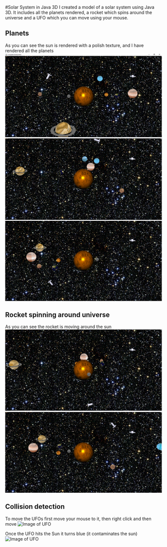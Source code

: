 #Solar System in Java 3D
I created a model of a solar system using Java 3D. It includes all the planets rendered, a rocket which spins around the universe and a UFO which you can move using your mouse.

## Planets
As you can see the sun is rendered with a polish texture, and I have rendered all the planets
![Image of Planet ](https://github.com/mh453/SolarSystem/blob/master/screenshots/Capture1.PNG)
![Image of Planet ](https://github.com/mh453/SolarSystem/blob/master/screenshots/Capture2.PNG)
![Image of Planet ](https://github.com/mh453/SolarSystem/blob/master/screenshots/Capture3.PNG)

## Rocket spinning around universe
As you can see the rocket is moving around the sun
![Image of Planet ](https://github.com/mh453/SolarSystem/blob/master/screenshots/rocket1.PNG)
![Image of Planet ](https://github.com/mh453/SolarSystem/blob/master/screenshots/rocket2.PNG)

## Collision detection 
To move the UFOs first move your mouse to it, then right click and then move
![Image of UFO ](https://github.com/mh453/SolarSystem/blob/master/screenshots/ufos2s.PNG)

Once the UFO hits the Sun it turns blue (it contaminates the sun)
![Image of UFO](https://github.com/mh453/SolarSystem/blob/master/screenshots/ufos2s.PNG)
